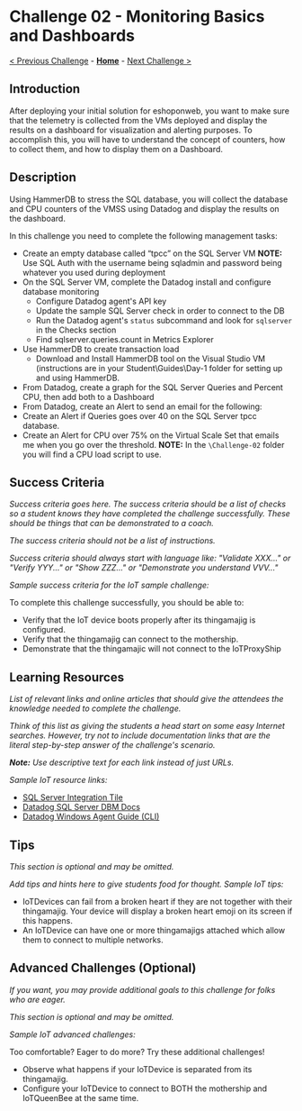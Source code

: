 # Challenge 02 - Monitoring Basics and Dashboards

[< Previous Challenge](./Challenge-01.md) - **[Home](../README.md)** - [Next Challenge >](./Challenge-03.md)

## Introduction

After deploying your initial solution for eshoponweb, you want to make sure that the telemetry is collected from the VMs deployed and display the results on a dashboard for visualization and alerting purposes. To accomplish this, you will have to understand the concept of counters, how to collect them, and how to display them on a Dashboard.

## Description

Using HammerDB to stress the SQL database, you will collect the database and CPU counters of the VMSS using Datadog and display the results on the dashboard.

In this challenge you need to complete the following management tasks:
- Create an empty database called “tpcc” on the SQL Server VM
    **NOTE:** Use SQL Auth with the username being sqladmin and password being whatever you used during deployment
- On the SQL Server VM, complete the Datadog install and configure database monitoring
    - Configure Datadog agent's API key
    - Update the sample SQL Server check in order to connect to the DB
    - Run the Datadog agent's `status` subcommand and look for `sqlserver` in the Checks section  
    - Find sqlserver.queries.count in Metrics Explorer
- Use HammerDB to create transaction load
    - Download and Install HammerDB tool on the Visual Studio VM (instructions are in your Student\Guides\Day-1 folder for setting up and using HammerDB.
- From Datadog, create a graph for the SQL Server Queries and Percent CPU, then add both to a Dashboard
- From Datadog, create an Alert to send an email for the following:
- Create an Alert if Queries goes over 40 on the SQL Server tpcc database.
- Create an Alert for CPU over 75% on the Virtual Scale Set that emails me when you go over the threshold.
    **NOTE:** In the `\Challenge-02` folder you will find a CPU load script to use.


## Success Criteria

*Success criteria goes here. The success criteria should be a list of checks so a student knows they have completed the challenge successfully. These should be things that can be demonstrated to a coach.* 

*The success criteria should not be a list of instructions.*

*Success criteria should always start with language like: "Validate XXX..." or "Verify YYY..." or "Show ZZZ..." or "Demonstrate you understand VVV..."*

*Sample success criteria for the IoT sample challenge:*

To complete this challenge successfully, you should be able to:
- Verify that the IoT device boots properly after its thingamajig is configured.
- Verify that the thingamajig can connect to the mothership.
- Demonstrate that the thingamajic will not connect to the IoTProxyShip

## Learning Resources

_List of relevant links and online articles that should give the attendees the knowledge needed to complete the challenge._

*Think of this list as giving the students a head start on some easy Internet searches. However, try not to include documentation links that are the literal step-by-step answer of the challenge's scenario.*

***Note:** Use descriptive text for each link instead of just URLs.*

*Sample IoT resource links:*

- [SQL Server Integration Tile]([https://www.bing.com/search?q=what+is+a+thingamajig](https://us3.datadoghq.com/integrations/sql-server))
- [Datadog SQL Server DBM Docs]([https://www.youtube.com/watch?v=dQw4w9WgXcQ](https://docs.datadoghq.com/database_monitoring/setup_sql_server/selfhosted/?tab=sqlserver2014))
- [Datadog Windows Agent Guide (CLI)]([https://www.youtube.com/watch?v=yPYZpwSpKmA](https://docs.datadoghq.com/agent/basic_agent_usage/windows/?tab=commandline))

## Tips

*This section is optional and may be omitted.*

*Add tips and hints here to give students food for thought. Sample IoT tips:*

- IoTDevices can fail from a broken heart if they are not together with their thingamajig. Your device will display a broken heart emoji on its screen if this happens.
- An IoTDevice can have one or more thingamajigs attached which allow them to connect to multiple networks.

## Advanced Challenges (Optional)

*If you want, you may provide additional goals to this challenge for folks who are eager.*

*This section is optional and may be omitted.*

*Sample IoT advanced challenges:*

Too comfortable?  Eager to do more?  Try these additional challenges!

- Observe what happens if your IoTDevice is separated from its thingamajig.
- Configure your IoTDevice to connect to BOTH the mothership and IoTQueenBee at the same time.
